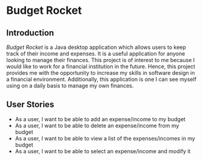 # Budget Rocket

## Introduction

*Budget Rocket* is a Java desktop application which allows users to keep track of their income and expenses. It is a 
useful application for anyone looking to manage their finances. This project is of interest to me because I would like 
to work for a financial institution in the future. Hence, this project provides me with the opportunity to increase my 
skills in software design in a financial environment. Additionally, this application is one I can see myself using on a 
daily basis to manage my own finances.

## User Stories

- As a user, I want to be able to add an expense/income to my budget  
- As a user, I want to be able to delete an expense/income from my budget
- As a user, I want to be able to view a list of the expenses/incomes in my budget
- As a user, I want to be able to select an expense/income and modify it 
